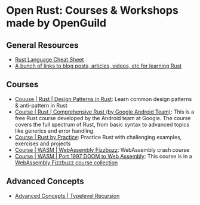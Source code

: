 # Open Rust: Courses & Workshops made by OpenGuild
## General Resources
- [Rust Language Cheat Sheet](https://cheats.rs/)
- [A bunch of links to blog posts, articles, videos, etc for learning Rust](https://github.com/ctjhoa/rust-learning)
## Courses
- [Couuse | Rust | Design Patterns in Rust](https://rust-unofficial.github.io/patterns/): Learn common design patterns & anti-pattern in Rust
- [Course | Rust | Comprehensive Rust (by Google Android Team)](https://github.com/google/comprehensive-rust): This is a free Rust course developed by the Android team at Google. The course covers the full spectrum of Rust, from basic syntax to advanced topics like generics and error handling.
- [Course | Rust by Practice](https://practice.course.rs/why-exercise.html): Practice Rust with challenging examples, exercises and projects
- [Course | WASM | WebAssembly Fizzbuzz](https://github.com/diekmann/wasm-fizzbuzz): WebAssembly crash course
- [Course | WASM | Port 1997 DOOM to Web Assembly](https://github.com/diekmann/wasm-fizzbuzz/tree/main/doom): This course is in a [WebAssembly Fizzbuzz course collection](https://github.com/diekmann/wasm-fizzbuzz/)
## Advanced Concepts
- [Advanced Concepts | Typelevel Recursion](https://beachape.com/blog/2017/03/12/gentle-intro-to-type-level-recursion-in-Rust-from-zero-to-frunk-hlist-sculpting/)


